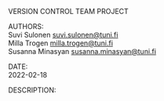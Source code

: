 VERSION CONTROL TEAM PROJECT  

AUTHORS:  
	Suvi Sulonen <suvi.sulonen@tuni.fi>  
	Milla Trogen <milla.trogen@tuni.fi>  
	Susanna Minasyan <susanna.minasyan@tuni.fi>  

DATE:  
	2022-02-18 

DESCRIPTION: 
	

